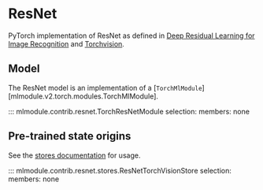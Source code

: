 # ResNet

PyTorch implementation of ResNet as defined in [Deep Residual Learning for Image Recognition](https://arxiv.org/pdf/1512.03385.pdf)
and [Torchvision](https://pytorch.org/vision/stable/index.html).

## Model


The ResNet model is an implementation of a [`TorchMlModule`][mlmodule.v2.torch.modules.TorchMlModule].

::: mlmodule.contrib.resnet.TorchResNetModule
    selection:
        members: none

## Pre-trained state origins

See the [stores documentation](../references/stores.md) for usage.

::: mlmodule.contrib.resnet.stores.ResNetTorchVisionStore
    selection:
        members: none
